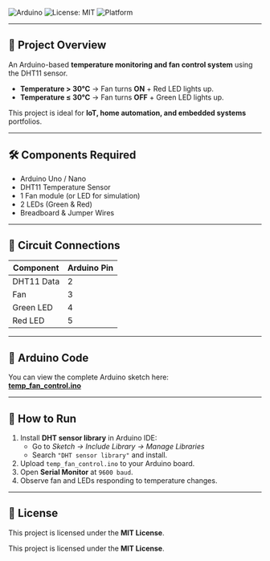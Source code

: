![Arduino](https://img.shields.io/badge/Arduino-Uno-blue)
![License: MIT](https://img.shields.io/badge/License-MIT-yellow.svg)
![Platform](https://img.shields.io/badge/Platform-Embedded%20Systems-orange)

---

## 📌 Project Overview
An Arduino-based **temperature monitoring and fan control system** using the DHT11 sensor.  

- **Temperature > 30°C** → Fan turns **ON** + Red LED lights up.  
- **Temperature ≤ 30°C** → Fan turns **OFF** + Green LED lights up.  

This project is ideal for **IoT, home automation, and embedded systems** portfolios.

---

## 🛠 Components Required
- Arduino Uno / Nano
- DHT11 Temperature Sensor
- 1 Fan module (or LED for simulation)
- 2 LEDs (Green & Red)
- Breadboard & Jumper Wires

---

## 🔌 Circuit Connections
| Component  | Arduino Pin |
|------------|-------------|
| DHT11 Data | 2           |
| Fan        | 3           |
| Green LED  | 4           |
| Red LED    | 5           |

---

## 📄 Arduino Code
You can view the complete Arduino sketch here:  
[**temp_fan_control.ino**](temp_fan_control.ino)



---

## 🚀 How to Run
1. Install **DHT sensor library** in Arduino IDE:  
   - Go to *Sketch → Include Library → Manage Libraries*  
   - Search `"DHT sensor library"` and install.
2. Upload `temp_fan_control.ino` to your Arduino board.
3. Open **Serial Monitor** at `9600 baud`.
4. Observe fan and LEDs responding to temperature changes.



---

## 📜 License
This project is licensed under the **MIT License**.

This project is licensed under the **MIT License**.
